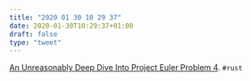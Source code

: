 ```yaml
---
title: "2020 01 30 10 29 37"
date: 2020-01-30T10:29:37+01:00
draft: false
type: "tweet"
---
```

[An Unreasonably Deep Dive Into Project Euler Problem 4](https://adamdrake.com/an-unreasonably-deep-dive-into-project-euler-problem-4.html). `#rust`
